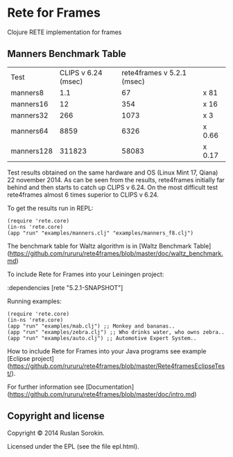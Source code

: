 Rete for Frames
====

Clojure RETE implementation for frames

Manners Benchmark Table
----

<table>
<tr><td>Test</td><td>CLIPS v 6.24 (msec)</td><td>rete4frames v 5.2.1 (msec)</td></tr>
<tr><td>manners8</td><td>1.1</td><td>67</td><td>x 81</td></tr>
<tr><td>manners16</td><td>12</td><td>354</td><td>x 16</td></tr>
<tr><td>manners32</td><td>266</td><td>1073</td><td>x 3</td></tr>
<tr><td>manners64</td><td>8859</td><td>6326</td><td>x 0.66</td></tr>
<tr><td>manners128</td><td>311823</td><td>58083</td><td>x 0.17</td></tr>
</table>

Test results obtained on the same hardware and OS (Linux Mint 17, Qiana) 22 november 2014.
As can be seen from the results, rete4frames initially far behind and then starts to catch up CLIPS v 6.24.
On the most difficult test rete4frames almost 6 times superior to CLIPS v 6.24.

To get the results run in REPL:

```
(require 'rete.core)
(in-ns 'rete.core)
(app "run" "examples/manners.clj" "examples/manners_f8.clj")
```
The benchmark table for Waltz algorithm is in [Waltz Benchmark Table] (https://github.com/rururu/rete4frames/blob/master/doc/waltz_benchmark.md)

To include Rete for Frames into your Leiningen project:

:dependencies [rete "5.2.1-SNAPSHOT"]

Running examples:
```
(require 'rete.core)
(in-ns 'rete.core)
(app "run" "examples/mab.clj") ;; Monkey and bananas..
(app "run" "examples/zebra.clj") ;; Who drinks water, who owns zebra..
(app "run" "examples/auto.clj") ;; Automotive Expert System..
```
How to include Rete for Frames into your Java programs see example [Eclipse project] (https://github.com/rururu/rete4frames/blob/master/Rete4framesEclipseTest/).

For further information see [Documentation] (https://github.com/rururu/rete4frames/blob/master/doc/intro.md)

Copyright and license
----

Copyright © 2014 Ruslan Sorokin.

Licensed under the EPL (see the file epl.html).
